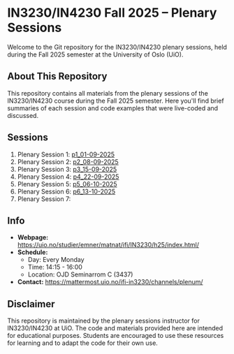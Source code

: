 # IN3230/IN4230 Fall 2025 – Plenary Sessions

Welcome to the Git repository for the IN3230/IN4230 plenary sessions,
held during the Fall 2025 semester at the University of Oslo (UiO).

## About This Repository ##

This repository contains all materials from the plenary sessions of
the IN3230/IN4230 course during the Fall 2025 semester. Here you'll
find brief summaries of each session and code examples that were
live-coded and discussed.

## Sessions ##

  1. Plenary Session 1: [p1_01-09-2025](p1_01-09-2025/)
  2. Plenary Session 2: [p2_08-09-2025](p2_08-09-2025/)
  3. Plenary Session 3: [p3_15-09-2025](p3_15-09-2025/)
  4. Plenary Session 4: [p4_22-09-2025](p4_22-09-2025/)
  5. Plenary Session 5: [p5_06-10-2025](p5_06-10-2025/)
  6. Plenary Session 6: [p6_13-10-2025](p6_13-10-2025/)
  7. Plenary Session 7: 

## Info ##

- **Webpage:** <https://uio.no/studier/emner/matnat/ifi/IN3230/h25/index.html/>
- **Schedule:**
  - Day: Every Monday
  - Time: 14:15 - 16:00
  - Location: OJD Seminarrom C (3437)
- **Contact:** <https://mattermost.uio.no/ifi-in3230/channels/plenum/>

## Disclaimer ##
This repository is maintained by the plenary sessions instructor for
IN3230/IN4230 at UiO. The code and materials provided here are
intended for educational purposes. Students are encouraged to use
these resources for learning and to adapt the code for their own use.
